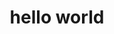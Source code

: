 <!--
You can add style tags and also script:src tags into markdown
if you use https://marketplace.cursorapi.com/items?itemName=fmoronzirfas.markdown-to-html
It will be included into your html file
Just make sure to keep a line break between the markdown tags and the style/script tags
-->

<style>
html,
body {
height: 100%;
}

body {
display: flex;
flex-direction: column;
justify-content: center;
align-items: center;
}
main {
height: 100%;
display: flex;
justify-content: center;
flex-direction: column;
align-items: flex-end;
}
</style>

# hello world




<main>
<div id="sketch"></div>
<script src="lib/p5.min.js"></script>
<script src="index.js"></script>
</main>
